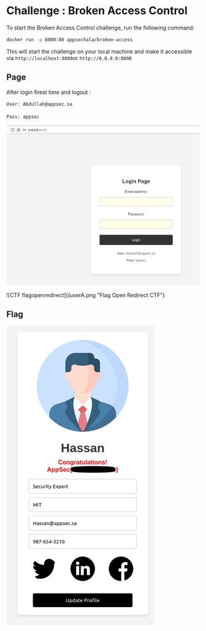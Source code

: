 # Challenge : Broken Access Control

To start the Broken Access Control challenge, run the following command:

```bash
docker run -p 8000:80 appsechala/broken-access
```
This will start the challenge on your local machine and make it accessible via `http://localhost:8000`or `http://0.0.0.0:8000`

## Page

After login firest time and logout :

```bash
User: Abdullah@appsec.sa

Pass: appsec
```
![CTF flagopenredirect](login.png "Flag Open Redirect CTF")

![CTF flagopenredirect]((userA.png "Flag Open Redirect CTF")

## Flag

![CTF openredirect](userB.png "Open Redirect CTF")
